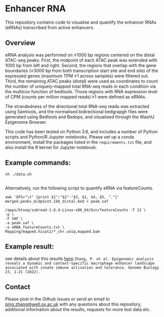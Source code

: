 # Enhancer RNA

This repository contains code to visualise and quantify the enhancer RNAs (eRNAs) transcribed from active enhancers. 

## Overview

eRNA analysis was performed on ±1000 bp regions centered on the distal ATAC-seq peaks. First, the midpoint of each ATAC peak was extended with 1000 bp from left and right. Second, the regions that overlap with the gene boundaries (±3000 bp from both transcription start site and end site) of the expressed genes (maximum TPM  ≥1 across samples) were filtered out. Third, the remaining ATAC peaks (distal) were used as coordinates to count the number of uniquely-mapped total RNA-seq reads in each condition via the multicov function of bedtools. Those regions with RNA expression level of CPM (counts per million mapped reads) ≥1 were defined as eRNAs.
 
The strandedness of the directional total RNA-seq reads was extracted using Samtools, and the normalised bidirectional bedgrapgh files were generated using Bedtools and Bedops, and visualised through the WashU Epigenome Browser.


This code has been tested on Python 3.6, and includes a number of Python scripts and Python/R Jupyter notebooks. Please set up a conda environment, install the packages listed in the `requirements.txt` file, and also install the R kernel for Jupyter notebook.

## Example commands:

```
sh ./data.sh

```
## 

Alternatively, run the following script to quantify eRNA via featureCounts.

```
awk 'OFS="\t" {print $1":"$2"-"$3, $1, $4, $5, "."}' merged.peaks_midpoint.1kb_distal.bed > peak.saf

/apps/htseq/subread-1.6.4-Linux-x86_64/bin/featureCounts -T 12 \
-p \
-F SAF \
-a peak.saf \
-o eRNA_featureCounts.txt \
Mapping/mapped.hisat2/*_chr.uniq.mapped.bam

```

## Example result:

see details about this results [here](https://genomebiology.biomedcentral.com/articles/10.1186/s13059-022-02702-1) `Zhang, P. et al. Epigenomic analysis reveals a dynamic and context-specific macrophage enhancer landscape associated with innate immune activation and tolerance. Genome Biology 23, 1-21 (2022).`


## Contact
Please post in the Github issues or send an email to ping.zhang@well.ox.ac.uk with any questions about this repository, additional information about the results, requests for more test data etc.
